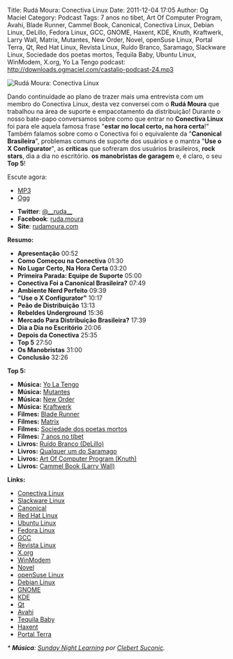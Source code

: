 Title: Rudá Moura: Conectiva Linux
Date: 2011-12-04 17:05
Author: Og Maciel
Category: Podcast
Tags: 7 anos no tibet, Art Of Computer Program, Avahi, Blade Runner, Cammel Book, Canonical, Conectiva Linux, Debian Linux, DeLillo, Fedora Linux, GCC, GNOME, Haxent, KDE, Knuth, Kraftwerk, Larry Wall, Matrix, Mutantes, New Order, Novel, openSuse Linux, Portal Terra, Qt, Red Hat Linux, Revista Linux, Ruído Branco, Saramago, Slackware Linux, Sociedade dos poetas mortos, Tequila Baby, Ubuntu Linux, WinModem, X.org, Yo La Tengo
podcast: http://downloads.ogmaciel.com/castalio-podcast-24.mp3

![Rudá Moura: Conectiva Linux]({filename}/images/rudamoura.png)

Dando continuidade ao plano de trazer mais uma entrevista com um membro
do Conectiva Linux, desta vez conversei com o **Rudá Moura** que
trabalhou na área de suporte e empacotamento da distribuição! Durante o
nosso bate-papo conversamos sobre como que entrar no **Conectiva Linux**
foi para ele aquela famosa frase "**estar no local certo, na hora
certa**!" Também falamos sobre como o Conectiva foi o equivalente da
"**Canonical Brasileira**", problemas comuns de suporte dos usuários e o
mantra "**Use o X Configurator**", as **críticas** que sofreram dos
usuários brasileiros, **rock stars**, dia a dia no escritório. **os
manobristas de garagem** e, é claro, o seu **Top 5**!

Escute agora:

* [MP3](http://downloads.ogmaciel.com/castalio-podcast-24.mp3)
* [Ogg](http://downloads.ogmaciel.com/castalio-podcast-24.ogg)

-   **Twitter**: [@\_\_ruda\_\_](https://twitter.com/#!/__ruda__ "https://twitter.com/#!/__ruda__")
-  **Facebook**: [ruda.moura](https://www.facebook.com/ruda.moura "https://www.facebook.com/ruda.moura")
-   **Site**: [rudamoura.com](http://rudamoura.com/)

**Resumo:**

-   **Apresentação** 00:52
-   **Como Começou na Conectiva** 01:30
-   **No Lugar Certo, Na Hora Certa** 03:20
-   **Primeira Parada: Equipe de Suporte** 05:00
-   **Conectiva Foi a Canonical Brasileira?** 07:49
-   **Ambiente Nerd Perfeito** 09:39
-   **"Use o X Configurator"** 10:17
-   **Peão de Distribuição** 13:13
-   **Rebeldes Underground** 15:36
-   **Mercado Para Distribuição Brasileira?** 17:39
-   **Dia a Dia no Escritório** 20:06
-   **Depois da Conectiva** 25:35
-   **Top 5** 27:50
-   **Os Manobristas** 31:00
-   **Conclusão** 32:26

**Top 5:**

-   **Música:** [Yo La Tengo](http://www.last.fm/search?q=Yo+La+Tengo)
-   **Música:** [Mutantes](http://www.last.fm/search?q=Mutantes)
-   **Música:** [New Order](http://www.last.fm/search?q=New+Order)
-   **Música:** [Kraftwerk](http://www.last.fm/search?q=Kraftwerk)
-   **Filmes:** [Blade
    Runner](http://www.imdb.com/find?s=all&q=Blade+Runner)
-   **Filmes:** [Matrix](http://www.imdb.com/find?s=all&q=matrix)
-   **Filmes:** [Sociedade dos poetas
    mortos](http://www.imdb.com/find?s=all&q=Sociedade+dos+poetas+mortos)
-   **Filmes:** [7 anos no
    tibet](http://www.imdb.com/find?s=all&q=7+anos+no+tibet)
-   **Livros:** [Ruído Branco
    (DeLillo)](http://www.amazon.com/s/ref=nb_sb_noss?url=search-alias%3Dstripbooks&field-keywords=Ruído+Branco+(DeLillo))
-   **Livros:** [Qualquer um do
    Saramago](http://www.amazon.com/s/ref=nb_sb_noss?url=search-alias%3Dstripbooks&field-keywords=Saramago "http://www.amazon.com/s/ref=nb_sb_noss?url=search-alias%3Dstripbooks&field-keywords=Saramago")
-   **Livros:** [Art Of Computer Program
    (Knuth)](http://www.amazon.com/s/ref=nb_sb_noss?url=search-alias%3Dstripbooks&field-keywords=Art+Of+Computer+Program+(Knuth))
-   **Livros:** [Cammel Book (Larry
    Wall)](http://www.amazon.com/s/ref=nb_sb_noss?url=search-alias%3Dstripbooks&field-keywords=Cammel+Book+(Larry+Wall))

**Links:**

-   [Conectiva Linux](https://duckduckgo.com/?q=Conectiva+Linux)
-   [Slackware Linux](https://duckduckgo.com/?q=Slackware+Linux)
-   [Canonical](https://duckduckgo.com/?q=Canonical)
-   [Red Hat Linux](https://duckduckgo.com/?q=Red+Hat+Linux)
-   [Ubuntu Linux](https://duckduckgo.com/?q=Ubuntu+Linux)
-   [Fedora Linux](https://duckduckgo.com/?q=Fedora+Linux)
-   [GCC](https://duckduckgo.com/?q=GCC)
-   [Revista Linux](https://duckduckgo.com/?q=Revista+Linux)
-   [X.org](https://duckduckgo.com/?q=X.org)
-   [WinModem](https://duckduckgo.com/?q=WinModem)
-   [Novel](https://duckduckgo.com/?q=Novel)
-   [openSuse Linux](https://duckduckgo.com/?q=openSuse+Linux)
-   [Debian Linux](https://duckduckgo.com/?q=Debian+Linux)
-   [GNOME](https://duckduckgo.com/?q=GNOME)
-   [KDE](https://duckduckgo.com/?q=KDE)
-   [Qt](https://duckduckgo.com/?q=Qt)
-   [Avahi](https://duckduckgo.com/?q=Avahi)
-   [Tequila Baby](https://duckduckgo.com/?q=Tequila+Baby)
-   [Haxent](https://duckduckgo.com/?q=Haxent)
-   [Portal Terra](https://duckduckgo.com/?q=Portal+Terra)

*\* **Música**: [Sunday Night
Learning](http://soundcloud.com/clebertsuconic/sunday-night-lerning "http://soundcloud.com/clebertsuconic/sunday-night-lerning")
por [Clebert
Suconic](http://soundcloud.com/clebertsuconic "http://soundcloud.com/clebertsuconic").*
